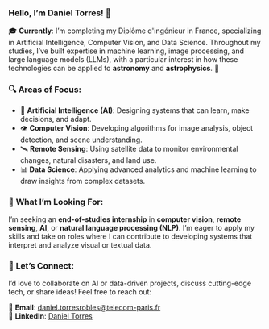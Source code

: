 ### Hello, I’m Daniel Torres! 👋

🎓 **Currently**: I’m completing my Diplôme d'ingénieur in France, specializing in Artificial Intelligence, Computer Vision, and Data Science. Throughout my studies, I’ve built expertise in machine learning, image processing, and large language models (LLMs), with a particular interest in how these technologies can be applied to **astronomy** and **astrophysics**. 🌌

### 🔍 **Areas of Focus**:

- 🧠 **Artificial Intelligence (AI)**: Designing systems that can learn, make decisions, and adapt.
- 👁️ **Computer Vision**: Developing algorithms for image analysis, object detection, and scene understanding.
- 🛰️ **Remote Sensing**: Using satellite data to monitor environmental changes, natural disasters, and land use.
- 📊 **Data Science**: Applying advanced analytics and machine learning to draw insights from complex datasets.

### 🚀 **What I’m Looking For**:

I’m seeking an **end-of-studies internship** in **computer vision**, **remote sensing**, **AI**, or **natural language processing (NLP)**. I’m eager to apply my skills and take on roles where I can contribute to developing systems that interpret and analyze visual or textual data.

### 🤝 **Let’s Connect**:

I’d love to collaborate on AI or data-driven projects, discuss cutting-edge tech, or share ideas! Feel free to reach out:

📧 **Email**: daniel.torresrobles@telecom-paris.fr  
💼 **LinkedIn**: [Daniel Torres](https://www.linkedin.com/in/daniel-torres-robles)
